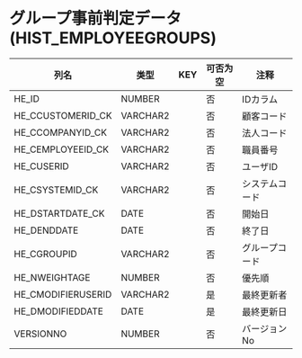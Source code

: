 # グループ事前判定データ(HIST_EMPLOYEEGROUPS)
| 列名   | 类型   | KEY  | 可否为空 | 注释   |
| ---- | ---- | ---- | ---- | ---- |
|HE_ID|NUMBER||否|IDカラム|
|HE_CCUSTOMERID_CK|VARCHAR2||否|顧客コード|
|HE_CCOMPANYID_CK|VARCHAR2||否|法人コード|
|HE_CEMPLOYEEID_CK|VARCHAR2||否|職員番号|
|HE_CUSERID|VARCHAR2||否|ユーザID|
|HE_CSYSTEMID_CK|VARCHAR2||否|システムコード|
|HE_DSTARTDATE_CK|DATE||否|開始日|
|HE_DENDDATE|DATE||否|終了日|
|HE_CGROUPID|VARCHAR2||否|グループコード|
|HE_NWEIGHTAGE|NUMBER||否|優先順|
|HE_CMODIFIERUSERID|VARCHAR2||是|最終更新者|
|HE_DMODIFIEDDATE|DATE||是|最終更新日|
|VERSIONNO|NUMBER||否|バージョンNo|
